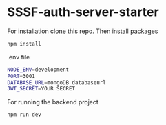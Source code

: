 # SSSF-auth-server-starter
For installation clone this repo.
Then install packages
```bash
npm install
```
.env file
```bash
NODE_ENV=development
PORT=3001
DATABASE_URL=mongoDB databaseurl
JWT_SECRET=YOUR SECRET
```
For running the backend project
```bash
npm run dev
```
